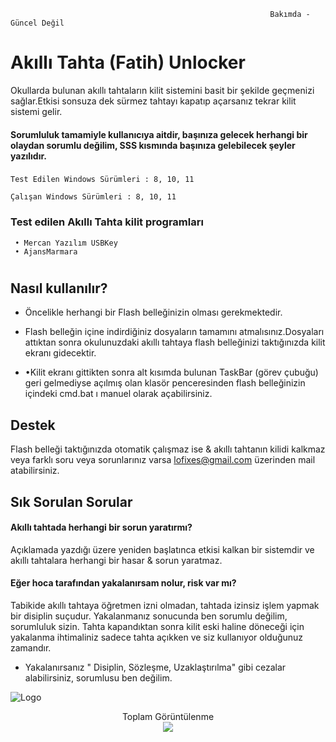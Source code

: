 
                                                              Bakımda - Güncel Değil
# Akıllı Tahta (Fatih) Unlocker 
Okullarda bulunan akıllı tahtaların kilit sistemini basit bir şekilde geçmenizi sağlar.Etkisi sonsuza dek sürmez tahtayı kapatıp açarsanız tekrar kilit sistemi gelir.
#### Sorumluluk tamamiyle kullanıcıya aitdir, başınıza gelecek herhangi bir olaydan sorumlu değilim, SSS kısmında başınıza gelebilecek şeyler yazılıdır.

### 
```
Test Edilen Windows Sürümleri : 8, 10, 11
```
```
Çalışan Windows Sürümleri : 8, 10, 11
```
### Test edilen  Akıllı Tahta kilit programları 
```
 • Mercan Yazılım USBKey       
 • AjansMarmara
```
#
## Nasıl kullanılır?
- Öncelikle herhangi bir Flash belleğinizin olması gerekmektedir.
- Flash belleğin içine indirdiğiniz dosyaların tamamını atmalısınız.Dosyaları attıktan sonra okulunuzdaki  akıllı tahtaya flash belleğinizi taktığınızda kilit ekranı gidecektir.             
 
- •Kilit ekranı gittikten sonra alt kısımda bulunan TaskBar (görev çubuğu) geri gelmediyse açılmış olan klasör penceresinden flash belleğinizin içindeki cmd.bat ı manuel olarak açabilirsiniz.


## Destek

Flash belleği taktığınızda otomatik çalışmaz ise & akıllı tahtanın kilidi kalkmaz veya farklı soru veya sorunlarınız varsa lofixes@gmail.com üzerinden mail atabilirsiniz.

  


## Sık Sorulan Sorular

#### Akıllı tahtada herhangi bir sorun yaratırmı?

Açıklamada yazdığı üzere yeniden başlatınca etkisi kalkan bir sistemdir ve akıllı tahtalara herhangi bir hasar & sorun yaratmaz.

#### Eğer hoca tarafından yakalanırsam nolur, risk var mı?

Tabikide akıllı tahtaya öğretmen izni olmadan, tahtada izinsiz işlem yapmak bir disiplin suçudur.
Yakalanmanız sonucunda ben sorumlu değilim, sorumluluk sizin.
Tahta kapandıktan sonra kilit eski haline döneceği için yakalanma ihtimaliniz sadece tahta açıkken ve siz kullanıyor olduğunuz zamandır. 

- Yakalanırsanız " Disiplin, Sözleşme, Uzaklaştırılma" gibi cezalar alabilirsiniz, sorumlusu ben değilim. 
  
![Logo](https://i.hizliresim.com/kvzl0j8.jpg)

 <p align="center"> 
      Toplam Görüntülenme<br>
  <img src="https://profile-counter.glitch.me/TalhaDevv/count.svg" />
</p>   
